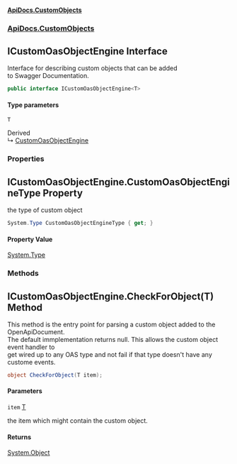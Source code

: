 #### [ApiDocs.CustomObjects](ApiDocs.CustomObjects.md 'ApiDocs.CustomObjects')
### [ApiDocs.CustomObjects](ApiDocs.CustomObjects.md#ApiDocs.CustomObjects 'ApiDocs.CustomObjects')

## ICustomOasObjectEngine<T> Interface

Interface for describing custom objects that can be added  
to Swagger Documentation.

```csharp
public interface ICustomOasObjectEngine<T>
```
#### Type parameters

<a name='ApiDocs.CustomObjects.ICustomOasObjectEngine_T_.T'></a>

`T`

Derived  
&#8627; [CustomOasObjectEngine](CustomOasObjectEngine.md 'ApiDocs.CustomObjects.CustomOasObjectEngine')
### Properties

<a name='ApiDocs.CustomObjects.ICustomOasObjectEngine_T_.CustomOasObjectEngineType'></a>

## ICustomOasObjectEngine<T>.CustomOasObjectEngineType Property

the type of custom object

```csharp
System.Type CustomOasObjectEngineType { get; }
```

#### Property Value
[System.Type](https://docs.microsoft.com/en-us/dotnet/api/System.Type 'System.Type')
### Methods

<a name='ApiDocs.CustomObjects.ICustomOasObjectEngine_T_.CheckForObject(T)'></a>

## ICustomOasObjectEngine<T>.CheckForObject(T) Method

This method is the entry point for parsing a custom object added to the OpenApiDocument.  
The default immplementation returns null. This allows the custom object event handler to  
get wired up to any OAS type and not fail if that type doesn't have any custome events.

```csharp
object CheckForObject(T item);
```
#### Parameters

<a name='ApiDocs.CustomObjects.ICustomOasObjectEngine_T_.CheckForObject(T).item'></a>

`item` [T](ICustomOasObjectEngine_T_.md#ApiDocs.CustomObjects.ICustomOasObjectEngine_T_.T 'ApiDocs.CustomObjects.ICustomOasObjectEngine<T>.T')

the item which might contain the custom object.

#### Returns
[System.Object](https://docs.microsoft.com/en-us/dotnet/api/System.Object 'System.Object')